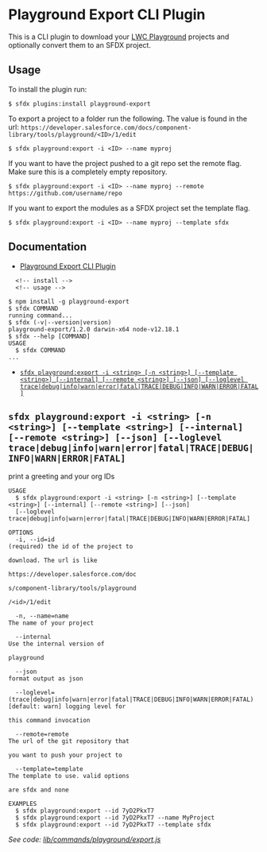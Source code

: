 # Playground Export CLI Plugin

This is a CLI plugin to download your [LWC Playground](https://developer.salesforce.com/docs/component-library/tools/playground) projects and optionally convert them to an SFDX project.

## Usage

To install the plugin run:

```
$ sfdx plugins:install playground-export
```

To export a project to a folder run the following. The <ID> value is found in the url: `https://developer.salesforce.com/docs/component-library/tools/playground/<ID>/1/edit`

```
$ sfdx playground:export -i <ID> --name myproj
```

If you want to have the project pushed to a git repo set the remote flag. Make sure this is a completely empty repository.

```
$ sfdx playground:export -i <ID> --name myproj --remote https://github.com/username/repo
```

If you want to export the modules as a SFDX project set the template flag.

```
$ sfdx playground:export -i <ID> --name myproj --template sfdx
```

## Documentation

<!-- toc -->
* [Playground Export CLI Plugin](#playground-export-cli-plugin)
<!-- tocstop -->
      <!-- install -->
      <!-- usage -->
```sh-session
$ npm install -g playground-export
$ sfdx COMMAND
running command...
$ sfdx (-v|--version|version)
playground-export/1.2.0 darwin-x64 node-v12.18.1
$ sfdx --help [COMMAND]
USAGE
  $ sfdx COMMAND
...
```
<!-- usagestop -->
<!-- commands -->
* [`sfdx playground:export -i <string> [-n <string>] [--template <string>] [--internal] [--remote <string>] [--json] [--loglevel trace|debug|info|warn|error|fatal|TRACE|DEBUG|INFO|WARN|ERROR|FATAL]`](#sfdx-playgroundexport--i-string--n-string---template-string---internal---remote-string---json---loglevel-tracedebuginfowarnerrorfataltracedebuginfowarnerrorfatal)

## `sfdx playground:export -i <string> [-n <string>] [--template <string>] [--internal] [--remote <string>] [--json] [--loglevel trace|debug|info|warn|error|fatal|TRACE|DEBUG|INFO|WARN|ERROR|FATAL]`

print a greeting and your org IDs

```
USAGE
  $ sfdx playground:export -i <string> [-n <string>] [--template <string>] [--internal] [--remote <string>] [--json] 
  [--loglevel trace|debug|info|warn|error|fatal|TRACE|DEBUG|INFO|WARN|ERROR|FATAL]

OPTIONS
  -i, --id=id                                                                       (required) the id of the project to
                                                                                    download. The url is like
                                                                                    https://developer.salesforce.com/doc
                                                                                    s/component-library/tools/playground
                                                                                    /<id>/1/edit

  -n, --name=name                                                                   The name of your project

  --internal                                                                        Use the internal version of
                                                                                    playground

  --json                                                                            format output as json

  --loglevel=(trace|debug|info|warn|error|fatal|TRACE|DEBUG|INFO|WARN|ERROR|FATAL)  [default: warn] logging level for
                                                                                    this command invocation

  --remote=remote                                                                   The url of the git repository that
                                                                                    you want to push your project to

  --template=template                                                               The template to use. valid options
                                                                                    are sfdx and none

EXAMPLES
  $ sfdx playground:export --id 7yD2PkxT7
  $ sfdx playground:export --id 7yD2PkxT7 --name MyProject
  $ sfdx playground:export --id 7yD2PkxT7 --template sfdx
```

_See code: [lib/commands/playground/export.js](https://github.com/ntotten/lwc-playground-export/blob/v1.2.0/lib/commands/playground/export.js)_
<!-- commandsstop -->
